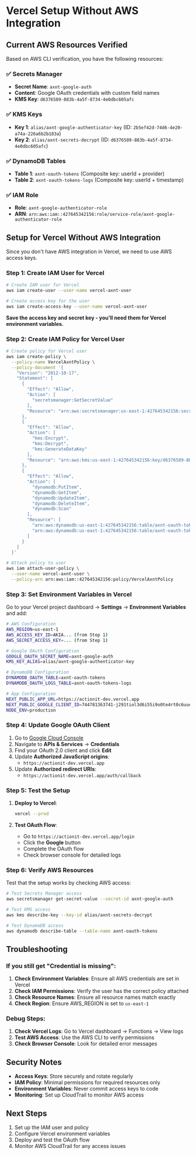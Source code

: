 # Vercel Setup Without AWS Integration

## Current AWS Resources Verified

Based on AWS CLI verification, you have the following resources:

### ✅ **Secrets Manager**
- **Secret Name**: `axnt-google-auth`
- **Content**: Google OAuth credentials with custom field names
- **KMS Key**: `d6376589-883b-4a5f-8734-4e0dbc605afc`

### ✅ **KMS Keys**
- **Key 1**: `alias/axnt-google-authenticator-key` (ID: `2b5ef42d-74d6-4e20-a74a-226a6b2b183a`)
- **Key 2**: `alias/axnt-secrets-decrypt` (ID: `d6376589-883b-4a5f-8734-4e0dbc605afc`)

### ✅ **DynamoDB Tables**
- **Table 1**: `axnt-oauth-tokens` (Composite key: userId + provider)
- **Table 2**: `axnt-oauth-tokens-logs` (Composite key: userId + timestamp)

### ✅ **IAM Role**
- **Role**: `axnt-google-authenticator-role`
- **ARN**: `arn:aws:iam::427645342156:role/service-role/axnt-google-authenticator-role`

## Setup for Vercel Without AWS Integration

Since you don't have AWS integration in Vercel, we need to use AWS access keys.

### Step 1: Create IAM User for Vercel

```bash
# Create IAM user for Vercel
aws iam create-user --user-name vercel-axnt-user

# Create access key for the user
aws iam create-access-key --user-name vercel-axnt-user
```

**Save the access key and secret key - you'll need them for Vercel environment variables.**

### Step 2: Create IAM Policy for Vercel User

```bash
# Create policy for Vercel user
aws iam create-policy \
  --policy-name VercelAxntPolicy \
  --policy-document '{
    "Version": "2012-10-17",
    "Statement": [
      {
        "Effect": "Allow",
        "Action": [
          "secretsmanager:GetSecretValue"
        ],
        "Resource": "arn:aws:secretsmanager:us-east-1:427645342156:secret:axnt-google-auth*"
      },
      {
        "Effect": "Allow",
        "Action": [
          "kms:Encrypt",
          "kms:Decrypt",
          "kms:GenerateDataKey"
        ],
        "Resource": "arn:aws:kms:us-east-1:427645342156:key/d6376589-883b-4a5f-8734-4e0dbc605afc"
      },
      {
        "Effect": "Allow",
        "Action": [
          "dynamodb:PutItem",
          "dynamodb:GetItem",
          "dynamodb:UpdateItem",
          "dynamodb:DeleteItem",
          "dynamodb:Scan"
        ],
        "Resource": [
          "arn:aws:dynamodb:us-east-1:427645342156:table/axnt-oauth-tokens",
          "arn:aws:dynamodb:us-east-1:427645342156:table/axnt-oauth-tokens-logs"
        ]
      }
    ]
  }'

# Attach policy to user
aws iam attach-user-policy \
  --user-name vercel-axnt-user \
  --policy-arn arn:aws:iam::427645342156:policy/VercelAxntPolicy
```

### Step 3: Set Environment Variables in Vercel

Go to your Vercel project dashboard → **Settings** → **Environment Variables** and add:

```bash
# AWS Configuration
AWS_REGION=us-east-1
AWS_ACCESS_KEY_ID=AKIA... (from Step 1)
AWS_SECRET_ACCESS_KEY=... (from Step 1)

# Google OAuth Configuration
GOOGLE_OAUTH_SECRET_NAME=axnt-google-auth
KMS_KEY_ALIAS=alias/axnt-google-authenticator-key

# DynamoDB Configuration
DYNAMODB_OAUTH_TABLE=axnt-oauth-tokens
DYNAMODB_OAUTH_LOGS_TABLE=axnt-oauth-tokens-logs

# App Configuration
NEXT_PUBLIC_APP_URL=https://actionit-dev.vercel.app
NEXT_PUBLIC_GOOGLE_CLIENT_ID=744781363741-j291tiol3d6i55i9o0te4rt0c6uueurl.apps.googleusercontent.com
NODE_ENV=production
```

### Step 4: Update Google OAuth Client

1. Go to [Google Cloud Console](https://console.cloud.google.com/)
2. Navigate to **APIs & Services** → **Credentials**
3. Find your OAuth 2.0 client and click **Edit**
4. Update **Authorized JavaScript origins**:
   - `https://actionit-dev.vercel.app`
5. Update **Authorized redirect URIs**:
   - `https://actionit-dev.vercel.app/auth/callback`

### Step 5: Test the Setup

1. **Deploy to Vercel**:
   ```bash
   vercel --prod
   ```

2. **Test OAuth Flow**:
   - Go to `https://actionit-dev.vercel.app/login`
   - Click the **Google** button
   - Complete the OAuth flow
   - Check browser console for detailed logs

### Step 6: Verify AWS Resources

Test that the setup works by checking AWS access:

```bash
# Test Secrets Manager access
aws secretsmanager get-secret-value --secret-id axnt-google-auth

# Test KMS access
aws kms describe-key --key-id alias/axnt-secrets-decrypt

# Test DynamoDB access
aws dynamodb describe-table --table-name axnt-oauth-tokens
```

## Troubleshooting

### If you still get "Credential is missing":

1. **Check Environment Variables**: Ensure all AWS credentials are set in Vercel
2. **Check IAM Permissions**: Verify the user has the correct policy attached
3. **Check Resource Names**: Ensure all resource names match exactly
4. **Check Region**: Ensure AWS_REGION is set to `us-east-1`

### Debug Steps:

1. **Check Vercel Logs**: Go to Vercel dashboard → Functions → View logs
2. **Test AWS Access**: Use the AWS CLI to verify permissions
3. **Check Browser Console**: Look for detailed error messages

## Security Notes

- **Access Keys**: Store securely and rotate regularly
- **IAM Policy**: Minimal permissions for required resources only
- **Environment Variables**: Never commit access keys to code
- **Monitoring**: Set up CloudTrail to monitor AWS access

## Next Steps

1. Set up the IAM user and policy
2. Configure Vercel environment variables
3. Deploy and test the OAuth flow
4. Monitor AWS CloudTrail for any access issues
